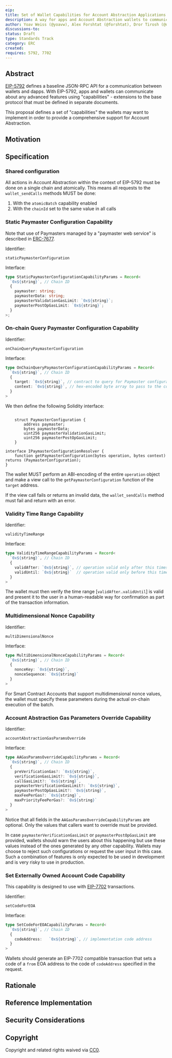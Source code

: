 ```yaml
---
eip:
title: Set of Wallet Capabilities for Account Abstraction Applications
description: A way for apps and Account Abstraction wallets to communicate more advanced parameters of Account Abstraction operations
author: Yoav Weiss (@yoavw), Alex Forshtat (@forshtat), Dror Tirosh (@drortirosh), Shahaf Nacson (@shahafn)
discussions-to:
status: Draft
type: Standards Track
category: ERC
created:
requires: 5792, 7702
---
```


## Abstract

[EIP-5792](./eip-5792) defines a baseline JSON-RPC API for a communication between wallets and dapps.
With EIP-5792, apps and wallets can communicate about any advanced features using "capabilities" - extensions
to the base protocol that must be defined in separate documents.

This proposal defines a set of "capabilities" the wallets may want to implement in order to provide a
comprehensive support for Account Abstraction.

## Motivation

## Specification

### Shared configuration

All actions in Account Abstraction within the context of EIP-5792 must be done on a single chain and atomically.
This means all requests to the `wallet_sendCalls` methods MUST be done:

1. With the `atomicBatch` capability enabled
2. With the `chainId` set to the same value in all calls

### Static Paymaster Configuration Capability

Note that use of Paymasters managed by a "paymaster web service" is described in [ERC-7677](./eip-7677).

Identifier:

`staticPaymasterConfiguration`

Interface:

```typescript
type StaticPaymasterConfigurationCapabilityParams = Record<
  `0x${string}`, // Chain ID
  {
    paymaster: string;
    paymasterData: string;
    paymasterValidationGasLimit: `0x${string}`;
    paymasterPostOpGasLimit: `0x${string}`;
  }
>;
```

### On-chain Query Paymaster Configuration Capability

Identifier:

`onChainQueryPaymasterConfiguration`

Interface:

```typescript
type OnChainQueryPaymasterConfigurationCapabilityParams = Record<
  `0x${string}`, // Chain ID
  {
    target: `0x${string}`, // contract to query for Paymaster configuration
    context: `0x${string}`, // hex-encoded byte array to pass to the configuration provider
  }
>
```

We then define the following Solidity interface:

```solidity

    struct PaymasterConfiguration {
        address paymaster;
        bytes paymasterData;
        uint256 paymasterValidationGasLimit;
        uint256 paymasterPostOpGasLimit;
    }

interface IPaymasterConfigurationResolver {
    function getPaymasterConfiguration(bytes operation, bytes context) returns (PaymasterConfiguration);
}

```

The wallet MUST perform an ABI-encoding of the entire `operation` object and make a view call
to the `getPaymasterConfiguration` function of the `target` address.

If the view call fails or returns an invalid data, the `wallet_sendCalls` method must fail and return with an error.

### Validity Time Range Capability

Identifier:

`validityTimeRange`

Interface:

```typescript
type ValidityTimeRangeCapabilityParams = Record<
  `0x${string}`, // Chain ID
  {
    validAfter: `0x${string}`, // operation valid only after this timestamp, in seconds
    validUntil: `0x${string}`  // operation valid only before this timestamp, in seconds
  }
>
```

The wallet must then verify the time range [`validAfter`..`validUntil`] is valid and present it to the
user in a human-readable way for confirmation as part of the transaction information.

### Multidimensional Nonce Capability

Identifier:

`multiDimensionalNonce`

Interface:

```typescript
type MultiDimensionalNonceCapabilityParams = Record<
  `0x${string}`, // Chain ID
  {
    nonceKey: `0x${string}`,
    nonceSequence: `0x${string}`
  }
>
```

For Smart Contract Accounts that support multidimensional nonce values,
the wallet must specify these parameters during the actual on-chain execution of the batch.

### Account Abstraction Gas Parameters Override Capability

Identifier:

`accountAbstractionGasParamsOverride`

Interface:

```typescript
type AAGasParamsOverrideCapabilityParams = Record<
  `0x${string}`, // Chain ID
  {
    preVerificationGas?: `0x${string}`,
    verificationGasLimit?: `0x${string}`,
    callGasLimit?: `0x${string}`,
    paymasterVerificationGasLimit?: `0x${string}`,
    paymasterPostOpGasLimit?: `0x${string}`,
    maxFeePerGas?: `0x${string}`,
    maxPriorityFeePerGas?: `0x${string}`
  }
>
```

Notice that all fields in the `AAGasParamsOverrideCapabilityParams` are optional.
Only the values that callers want to override must be provided.

In case `paymasterVerificationGasLimit` or `paymasterPostOpGasLimit` are provided,
wallets should warn the users about this happening but use these values instead of
the ones generated by any other capability.
Wallets may choose to reject such configurations or request the user input in this case.
Such a combination of features is only expected to be used in development and is very risky to use in production.

### Set Externally Owned Account Code Capability

This capability is designed to use with [EIP-7702](./eip-7702) transactions.

Identifier:

`setCodeForEOA`

Interface:

```typescript
type SetCodeForEOACapabilityParams = Record<
  `0x${string}`, // Chain ID
  {
    codeAddress:   `0x${string}`, // implementation code address
  }
>
```

Wallets should generate an EIP-7702 compatible transaction that sets a code of a `from` EOA address
to the code of `codeAddress` specified in the request.

## Rationale

## Reference Implementation

## Security Considerations

## Copyright

Copyright and related rights waived via [CC0](../LICENSE.md).
